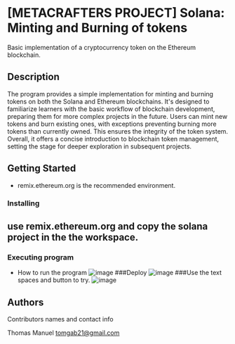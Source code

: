 # [METACRAFTERS PROJECT] Solana: Minting and Burning of tokens

Basic implementation of a cryptocurrency token on the Ethereum blockchain.

## Description

The program provides a simple implementation for minting and burning tokens on both the Solana and Ethereum blockchains. It's designed to familiarize learners with the basic workflow of blockchain development, preparing them for more complex projects in the future. Users can mint new tokens and burn existing ones, with exceptions preventing burning more tokens than currently owned. This ensures the integrity of the token system. Overall, it offers a concise introduction to blockchain token management, setting the stage for deeper exploration in subsequent projects.

## Getting Started
* remix.ethereum.org is the recommended environment.


### Installing
 ## use remix.ethereum.org and copy the solana project in the the workspace.

### Executing program

* How to run the program
   ![image](https://github.com/ShuuNP/ETH/assets/91449806/fcee9a9e-e81f-4f6f-ba01-afe9a4f9cb7f)
  ###Deploy
   ![image](https://github.com/ShuuNP/ETH/assets/91449806/185ae0a4-98a5-4f79-95c1-730ab6cc48a6)
  ###Use the text spaces and button to try.
    ![image](https://github.com/ShuuNP/ETH/assets/91449806/0ead917a-cbeb-4a10-ad4e-fc8c8d361cd9)




## Authors

Contributors names and contact info

Thomas Manuel
tomgab21@gmail.com


